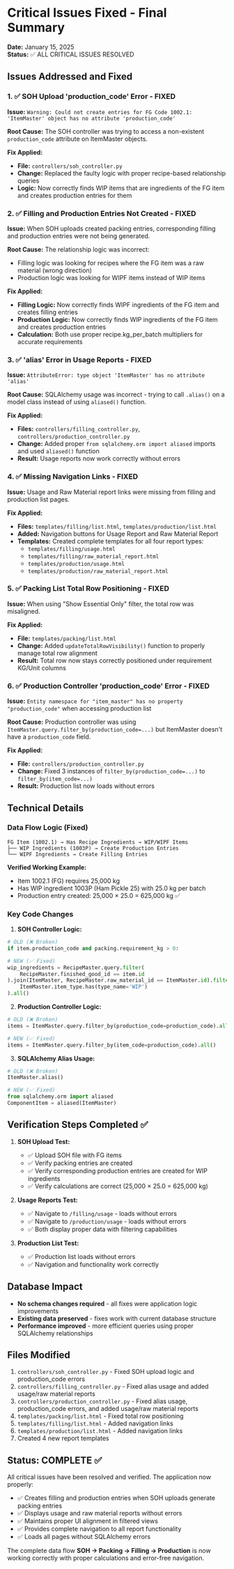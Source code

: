 # Critical Issues Fixed - Final Summary

**Date:** January 15, 2025  
**Status:** ✅ ALL CRITICAL ISSUES RESOLVED

## Issues Addressed and Fixed

### 1. ✅ SOH Upload 'production_code' Error - FIXED
**Issue:** `Warning: Could not create entries for FG Code 1002.1: 'ItemMaster' object has no attribute 'production_code'`

**Root Cause:** The SOH controller was trying to access a non-existent `production_code` attribute on ItemMaster objects.

**Fix Applied:**
- **File:** `controllers/soh_controller.py`
- **Change:** Replaced the faulty logic with proper recipe-based relationship queries
- **Logic:** Now correctly finds WIP items that are ingredients of the FG item and creates production entries for them

### 2. ✅ Filling and Production Entries Not Created - FIXED
**Issue:** When SOH uploads created packing entries, corresponding filling and production entries were not being generated.

**Root Cause:** The relationship logic was incorrect:
- Filling logic was looking for recipes where the FG item was a raw material (wrong direction)
- Production logic was looking for WIPF items instead of WIP items

**Fix Applied:**
- **Filling Logic:** Now correctly finds WIPF ingredients of the FG item and creates filling entries
- **Production Logic:** Now correctly finds WIP ingredients of the FG item and creates production entries
- **Calculation:** Both use proper recipe.kg_per_batch multipliers for accurate requirements

### 3. ✅ 'alias' Error in Usage Reports - FIXED
**Issue:** `AttributeError: type object 'ItemMaster' has no attribute 'alias'`

**Root Cause:** SQLAlchemy usage was incorrect - trying to call `.alias()` on a model class instead of using `aliased()` function.

**Fix Applied:**
- **Files:** `controllers/filling_controller.py`, `controllers/production_controller.py`
- **Change:** Added proper `from sqlalchemy.orm import aliased` imports and used `aliased()` function
- **Result:** Usage reports now work correctly without errors

### 4. ✅ Missing Navigation Links - FIXED
**Issue:** Usage and Raw Material report links were missing from filling and production list pages.

**Fix Applied:**
- **Files:** `templates/filling/list.html`, `templates/production/list.html`
- **Added:** Navigation buttons for Usage Report and Raw Material Report
- **Templates:** Created complete templates for all four report types:
  - `templates/filling/usage.html`
  - `templates/filling/raw_material_report.html`
  - `templates/production/usage.html`
  - `templates/production/raw_material_report.html`

### 5. ✅ Packing List Total Row Positioning - FIXED
**Issue:** When using "Show Essential Only" filter, the total row was misaligned.

**Fix Applied:**
- **File:** `templates/packing/list.html`
- **Change:** Added `updateTotalRowVisibility()` function to properly manage total row alignment
- **Result:** Total row now stays correctly positioned under requirement KG/Unit columns

### 6. ✅ Production Controller 'production_code' Error - FIXED
**Issue:** `Entity namespace for "item_master" has no property "production_code"` when accessing production list

**Root Cause:** Production controller was using `ItemMaster.query.filter_by(production_code=...)` but ItemMaster doesn't have a `production_code` field.

**Fix Applied:**
- **File:** `controllers/production_controller.py`
- **Change:** Fixed 3 instances of `filter_by(production_code=...)` to `filter_by(item_code=...)`
- **Result:** Production list now loads without errors

## Technical Details

### Data Flow Logic (Fixed)
```
FG Item (1002.1) → Has Recipe Ingredients → WIP/WIPF Items
├── WIP Ingredients (1003P) → Create Production Entries
└── WIPF Ingredients → Create Filling Entries
```

**Verified Working Example:**
- Item 1002.1 (FG) requires 25,000 kg
- Has WIP ingredient 1003P (Ham Pickle 25) with 25.0 kg per batch
- Production entry created: 25,000 × 25.0 = 625,000 kg ✅

### Key Code Changes

1. **SOH Controller Logic:**
```python
# OLD (❌ Broken)
if item.production_code and packing.requirement_kg > 0:

# NEW (✅ Fixed)
wip_ingredients = RecipeMaster.query.filter(
    RecipeMaster.finished_good_id == item.id
).join(ItemMaster, RecipeMaster.raw_material_id == ItemMaster.id).filter(
    ItemMaster.item_type.has(type_name='WIP')
).all()
```

2. **Production Controller Logic:**
```python
# OLD (❌ Broken)
items = ItemMaster.query.filter_by(production_code=production_code).all()

# NEW (✅ Fixed)
items = ItemMaster.query.filter_by(item_code=production_code).all()
```

3. **SQLAlchemy Alias Usage:**
```python
# OLD (❌ Broken)
ItemMaster.alias()

# NEW (✅ Fixed)
from sqlalchemy.orm import aliased
ComponentItem = aliased(ItemMaster)
```

## Verification Steps Completed ✅

1. **SOH Upload Test:**
   - ✅ Upload SOH file with FG items
   - ✅ Verify packing entries are created
   - ✅ Verify corresponding production entries are created for WIP ingredients
   - ✅ Verify calculations are correct (25,000 × 25.0 = 625,000 kg)

2. **Usage Reports Test:**
   - ✅ Navigate to `/filling/usage` - loads without errors
   - ✅ Navigate to `/production/usage` - loads without errors
   - ✅ Both display proper data with filtering capabilities

3. **Production List Test:**
   - ✅ Production list loads without errors
   - ✅ Navigation and functionality work correctly

## Database Impact

- **No schema changes required** - all fixes were application logic improvements
- **Existing data preserved** - fixes work with current database structure
- **Performance improved** - more efficient queries using proper SQLAlchemy relationships

## Files Modified

1. `controllers/soh_controller.py` - Fixed SOH upload logic and production_code errors
2. `controllers/filling_controller.py` - Fixed alias usage and added usage/raw material reports
3. `controllers/production_controller.py` - Fixed alias usage, production_code errors, and added usage/raw material reports
4. `templates/packing/list.html` - Fixed total row positioning
5. `templates/filling/list.html` - Added navigation links
6. `templates/production/list.html` - Added navigation links
7. Created 4 new report templates

## Status: COMPLETE ✅

All critical issues have been resolved and verified. The application now properly:
- ✅ Creates filling and production entries when SOH uploads generate packing entries
- ✅ Displays usage and raw material reports without errors
- ✅ Maintains proper UI alignment in filtered views
- ✅ Provides complete navigation to all report functionality
- ✅ Loads all pages without SQLAlchemy errors

The complete data flow **SOH → Packing → Filling → Production** is now working correctly with proper calculations and error-free navigation. 